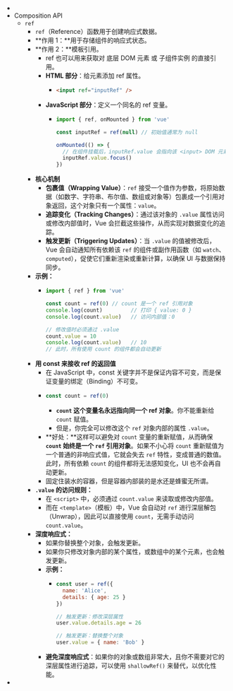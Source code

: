 -
- Composition API
	- `ref`
		- `ref`（Reference）函数用于创建响应式数据。
		- **作用 1：**用于存储组件的响应式状态。
		- **作用 2：**模板引用。
			- ref 也可以用来获取对 底层 DOM 元素 或 子组件实例 的直接引用。
			- **HTML 部分**：给元素添加 $\text{ref}$ 属性。
				- ```HTML
				  <input ref="inputRef" />
				  ```
			- **JavaScript 部分**：定义一个同名的 $\text{ref}$ 变量。
				- ```javascript
				  import { ref, onMounted } from 'vue'
				  
				  const inputRef = ref(null) // 初始值通常为 null
				  
				  onMounted(() => {
				    // 在组件挂载后，inputRef.value 会指向该 <input> DOM 元素
				    inputRef.value.focus() 
				  })
				  ```
		- **核心机制**
			- **包裹值（Wrapping Value）**：`ref` 接受一个值作为参数，将原始数据（如数字、字符串、布尔值、数组或对象等）包裹成一个引用对象返回，这个对象只有一个属性：`value`。
			- **追踪变化（Tracking Changes）**：通过该对象的 `.value` 属性访问或修改内部值时，Vue 会拦截这些操作，从而实现对数据变化的追踪。
			- **触发更新（Triggering Updates）**：当 `.value` 的值被修改后，Vue 会自动通知所有依赖该 `ref` 的组件或副作用函数（如 `watch`、`computed`），促使它们重新渲染或重新计算，以确保 UI 与数据保持同步。
		- **示例：**
			- ```JavaScript
			  import { ref } from 'vue'
			  
			  const count = ref(0) // count 是一个 ref 引用对象
			  console.log(count)         // 打印 { value: 0 }
			  console.log(count.value)   // 访问内部值：0
			  
			  // 修改值时必须通过 .value
			  count.value = 10 
			  console.log(count.value)   // 10
			  // 此时，所有使用 count 的组件都会自动更新
			  ```
		- **用 const 来接收 ref 的返回值**
			- 在 JavaScript 中，const 关键字并不是保证内容不可变，而是保证变量的绑定（Binding）不可变。
			- ```javascript
			  const count = ref(0)
			  ```
				- **`count` 这个变量名永远指向同一个 ref 对象**。你不能重新给 `count` 赋值。
				- 但是，你完全可以修改这个 `ref` 对象内部的属性 `.value`。
			- **好处：**这样可以避免对 `count` 变量的重新赋值，从而确保 **`count` 始终是一个 `ref` 引用对象**。如果不小心将 `count` 重新赋值为一个普通的非响应式值，它就会失去 `ref` 特性，变成普通的数值。此时，所有依赖 `count` 的组件都将无法感知变化，UI 也不会再自动更新。
			- 固定住装水的容器，但是容器内部装的是水还是蜂蜜无所谓。
		- **`.value` 的访问规则：**
			- 在 `<script>` 中，必须通过 `count.value` 来读取或修改内部值。
			- 而在 `<template>`（模板）中，Vue 会自动对 `ref` 进行深层解包（Unwrap），因此可以直接使用 `count`，无需手动访问 `count.value`。
		- **深度响应式：**
			- 如果你替换整个对象，会触发更新。
			- 如果你只修改对象内部的某个属性，或数组中的某个元素，也会触发更新。
			- **示例：**
				- ```javascript
				  const user = ref({ 
				    name: 'Alice', 
				    details: { age: 25 } 
				  })
				  
				  // 触发更新：修改深层属性
				  user.value.details.age = 26 
				  
				  // 触发更新：替换整个对象
				  user.value = { name: 'Bob' }
				  ```
			- **避免深度响应式**：如果你的对象或数组非常大，且你不需要对它的深层属性进行追踪，可以使用 `shallowRef()` 来替代，以优化性能。
-